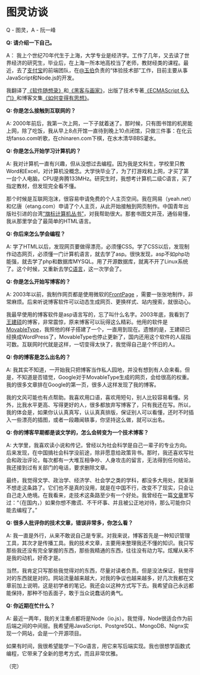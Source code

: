 # 图灵访谈

Q - 图灵，A - 阮一峰

**Q:  请介绍一下自己。**

A： 我上个世纪70年代生于上海，大学专业是经济学。工作了几年，又去读了世界经济的研究生，毕业后，在上海一所本地高校当了老师，教财经类的课程。最近，去了[支付宝](https://www.alipay.com/)的前端团队，在[@玉伯](https://github.com/lifesinger)负责的“体验技术部”工作，目前主要从事JavaScript和Node.js的开发。

我翻译了[《软件随想录》](http://www.ruanyifeng.com/docs/mjos/)和[《黑客与画家》](http://www.ruanyifeng.com/docs/pg/)，出版了技术专著[《ECMAScript 6入门》](http://es6.ruanyifeng.com/)和博客文集[《如何变得有思想》](http://www.ruanyifeng.com/blog/2014/12/my-blog-book.html)。

**Q: 你是怎么接触到互联网的？**

A: 2000年前后，我第一次上网，一下子就着迷了。那时候，只有图书馆的机房能上网，除了吃饭，我从早上8点开馆一直待到晚上10点闭馆，只做三件事：在化云坊fanso.com听歌，在chinaren.com下棋，在水木清华BBS灌水。

**Q: 你是怎么开始学习计算机的？**

A: 我对计算机一直有兴趣，但从没想过去编程。因为我是文科生，学校里只教Word和Excel，对计算机没概念。大学快毕业了，为了打游戏和上网，才买了第一台个人电脑，CPU是奔腾133MHz。研究生时，我想考计算机二级C语言，买了指定教材，但发现完全看不懂。

那个时候是互联网泡沫，很容易申请免费的个人主页空间。我在网易（yeah.net）和亿唐（etang.com）申请了个人主页，从此开始接触到网页制作。中国青年出版社引进的台湾[“旗标计算机丛书”](http://www.flag.com.tw/index.asp)，对我帮助很大。那套书图文并茂，通俗易懂，我从那里学会了最简单的HTML语言。

**Q: 你后来怎么学会编程？**

A:  学了HTML以后，发现网页要做得漂亮，必须懂CSS。学了CSS以后，发现制作动态网页，必须懂一门计算机语言，就去学了asp。很快发现，asp不如php功能强，就去学了php和数据库MYSQL。用了开源数据库，就离不开了Linux系统了。这个时候，又重新去学[C语言](http://www.ruanyifeng.com/blog/2011/09/c_programming_language_textbooks.html)，这一次学会了。

**Q: 你是怎么开始写博客的？**

A: 2003年以前，我制作网页都是使用微软的[FrontPage](http://zh.wikipedia.org/zh-cn/Microsoft_FrontPage) ，需要一张张地制作，非常麻烦。后来听说博客软件可以动态生成网页、更换样式、站内搜索，就很动心。

我最早使用的博客软件是asp语言写的，忘了叫什么名字。2003年底，我看到了[王建硕](http://www.wangjianshuo.com/)的博客，非常震惊，原来博客可以玩得这么精彩。他用的软件是[MovableType](http://zh.wikipedia.org/wiki/Movable_Type)，我照他的样子搭建了一个，一直用到现在。遗憾的是，王建硕已经换成WordPress了，MovableType也停止更新了，国内还用这个软件的人屈指可数。互联网时代就是这样，一切变得太快了，我觉得自己是个怀旧的人。

**Q: 你的博客是怎么出名的？**

A: 我其实不知道，一开始我只把博客当作私人园地，并没有想到有人会来看。但是，不知道是否错觉，Google对于MovableType生成的网页，会给很高的权重。我的很多文章排在Google的第一页，很多人这样发现了我的博客。

我的文风可能也有点帮助。我喜欢用口语，喜欢用短句，别人比较容易看懂。另外，比我水平更高、写得更好的人，很多都放弃写博客了，只有我还在写。所以，我的体会是，如果你认认真真写，认认真真排版，保证别人可以看懂，还时不时插入一些漂亮的插图，或者一段趣闻轶事，你坚持这么做，就可以出名。

**Q: 你的博客早期都是谈文学的，怎么会转变为一个技术博客？**

A: 大学里，我喜欢读小说和传记，曾经以为社会科学是自己一辈子的专业方向。后来发现，在中国搞社会科学没前途，除非愿意给政策背书。那时，我还喜欢写社会和政治评论，每次都有一大堆互相争吵、人身攻击的留言，无法得到任何结论。我还接到过有关部门的电话，要求删除文章。

最终，我觉得文学、政治学、经济学、社会学之类的学科，都没多大用处，就渐渐不想走这条路了。它们也不是真的没用，就是在中国不行，改变不了现实，只会让自己走入绝境。在我看来，走技术这条路至少有一个好处。我曾经在一篇[文章](http://www.ruanyifeng.com/blog/2009/10/why_i_love_programming.html)里写过：“（在国内，）如果你想不撒谎、不干坏事、并且被公正地对待，那么可能你只能去编程了。”

**Q: 很多人批评你的技术文章，错误非常多，你怎么看？**

A: 我一直是外行，从来不敢说自己是专家。对我来说，博客首先是一种知识管理工具，其次才是传播工具。我的技术文章，主要用来整理我还不懂的知识。我只写那些我还没有完全掌握的东西，那些我精通的东西，往往没有动力写。炫耀从来不是我的动机，好奇才是。

当然，我肯定只写那些我觉得对的东西，尽量对读者负责。但是没法保证，我觉得对的东西就是对的。网站流量越来越大，对我的争议也越来越多，好几次我都在文章前加上说明，这是初学者的笔记。我还会以这种方式写下去。我希望自己永远都能保持，那种不怕丢面子，敢于当众说蠢话的勇气。

**Q: 你近期在忙什么？**

A: 最近一两年，我的关注重点都将是Node（io.js）。我觉得，Node很适合作为前后端之间的中间层。我希望用JavaScript、PostgreSQL、MongoDB、Nignx实现一个网站，会是一个开源项目。

如果有时间，我很希望能学一下Go语言，用它来写后端实现。我也很想学函数式编程，它带来了全新的思考方式，而且非常优雅。

（完）